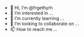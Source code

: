 - 👋 Hi, I’m @frgethyrh
- 👀 I’m interested in ...
- 🌱 I’m currently learning ...
- 💞️ I’m looking to collaborate on ...
- 📫 How to reach me ...

<!---
frgethyrh/frgethyrh is a ✨ special ✨ repository because its `README.md` (this file) appears on your GitHub profile.
You can click the Preview link to take a look at your changes.
--->
